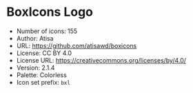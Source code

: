 # BoxIcons Logo

- Number of icons: 155
- Author: Atisa
- URL: https://github.com/atisawd/boxicons
- License: CC BY 4.0
- License URL: https://creativecommons.org/licenses/by/4.0/
- Version: 2.1.4
- Palette: Colorless
- Icon set prefix: `bxl`
